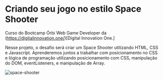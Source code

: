 <h1>Criando seu jogo no estilo Space Shooter</h1>

Curso do Bootcamp Órbi Web Game Developer da (https://digitalinnovation.one/)[Digital Innovation One.]

Nesse projeto, o desafio será criar um Space Shooter utilizando HTML, CSS e Javascript. 
Aprenderemos juntos a trabalhar com posicionamento no CSS e lógica de programação utilizando 
posicionamento com CSS, manipulação do DOM, eventListeners, e manipulação de Array. 


![space-shooter](https://user-images.githubusercontent.com/100386404/164257462-61b3286c-9d3a-4574-902e-e30ed14cb7fa.png)
